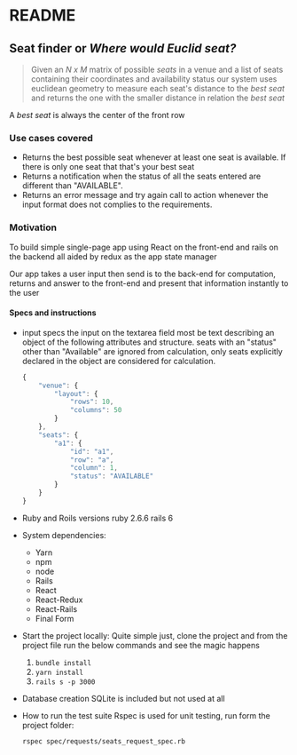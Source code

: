 # README

## Seat finder or *Where would Euclid seat?*

> Given an *N x M* matrix of possible *seats* in a venue and a list of seats  containing  their coordinates and availability status our system uses euclidean geometry to measure each seat's distance to the  *best seat* and returns the one with the smaller distance in relation the *best seat*

A *best seat* is always the center of the front row

### Use cases covered
* Returns the best possible seat whenever at least one seat is available. If there is only one seat that that's your best seat
* Returns a notification when the status of all the seats entered are different than "AVAILABLE".
* Returns an error message and try again call to action whenever the input format does not complies to the requirements.

### Motivation
To build simple single-page app using React on the front-end and rails on the backend all aided by redux as the app state manager

Our app takes a user input then send is to the back-end for computation, returns and answer to the front-end and present that information instantly to the user


#### Specs and instructions

* input specs
    the input on the textarea field most be text describing an object of the following attributes and structure. seats with an "status" other than "Available" are ignored from calculation, only seats explicitly declared in the object are considered for calculation.
    ```javascript
    {
        "venue": {
            "layout": {
                "rows": 10,
                "columns": 50
            }
        },
        "seats": {
            "a1": {
                "id": "a1",
                "row": "a",
                "column": 1,
                "status": "AVAILABLE"
            }
        }
    }

    ```


* Ruby and Roils versions
    ruby 2.6.6
    rails 6

* System dependencies:
    * Yarn
    * npm
    * node
    * Rails
    * React
    * React-Redux
    * React-Rails
    * Final Form


* Start the project locally:
    Quite simple just, clone the project and from  the project file run the below commands and see the magic happens
    1. `bundle install`
    2. `yarn install`
    3. `rails s -p 3000`

* Database creation
    SQLite is included but not used at all


* How to run the test suite
    Rspec is used for unit testing, run form the project folder:
    ```
    rspec spec/requests/seats_request_spec.rb
    ```